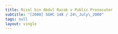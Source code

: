 ```yaml
---
title: Rizal bin Abdul Razak v Public Prosecutor
subtitle: "[2000] SGHC 148 / 24\_July\_2000"
tags: null
layout: single
---
```


